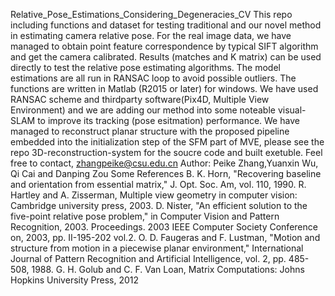 Relative_Pose_Estimations_Considering_Degeneracies_CV
This repo including functions and dataset for testing traditional and our novel method in estimating camera relative pose.
For the real image data, we have managed to obtain point feature correspondence by typical SIFT algorithm and get the camera calibrated. 
Results (matches and K matrix) can be used directly to test the relative pose estimating algorithms.
The model estimations are all run in RANSAC loop to avoid possible outliers.
The functions are written in Matlab (R2015 or later) for windows.
We have used RANSAC scheme and thirdparty software(Pix4D, Multiple View Environment) and we are adding our method into some noteable visual-SLAM to improve its tracking (pose esitmation) performance.
We have managed to reconstruct planar structure with the proposed pipeline embedded into the initialization step of the SFM part of MVE, please see the repo 3D-reconstruction-system for the soucre code and built exetuble.
Feel free to contact, zhangpeike@csu.edu.cn
Author: Peike Zhang,Yuanxin Wu, Qi Cai and Danping Zou
Some References
B. K. Horn, "Recovering baseline and orientation from essential matrix," J. Opt. Soc. Am, vol. 110, 1990.
R. Hartley and A. Zisserman, Multiple view geometry in computer vision: Cambridge university press, 2003.
D. Nister, "An efficient solution to the five-point relative pose problem," in Computer Vision and Pattern Recognition, 2003. Proceedings. 2003 IEEE Computer Society Conference on, 2003, pp. II-195-202 vol.2.
O. D. Faugeras and F. Lustman, "Motion and structure from motion in a piecewise planar environment," International Journal of Pattern Recognition and Artificial Intelligence, vol. 2, pp. 485-508, 1988.
G. H. Golub and C. F. Van Loan, Matrix Computations: Johns Hopkins University Press, 2012



